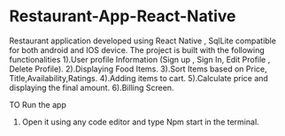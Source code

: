 # Restaurant-App-React-Native
Restaurant application developed using React Native , SqlLite compatible for both android and IOS device.
The project is built with the following functionalities
1).User profile Information (Sign up , Sign In, Edit Profile , Delete Profile).
2).Displaying Food Items.
3).Sort Items based on Price, Title,Availability,Ratings.
4).Adding items to cart.
5).Calculate price and displaying the final amount.
6).Billing Screen.

TO Run the app
1. Open it using any code editor and type Npm start in the terminal.
